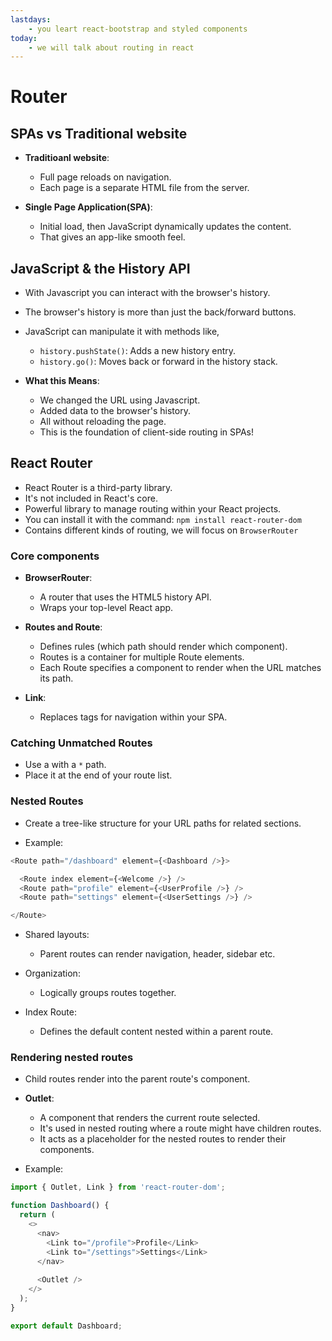 ```yaml
---
lastdays:
    - you leart react-bootstrap and styled components
today:
    - we will talk about routing in react
---
```


# Router

## SPAs vs Traditional website

- **Traditioanl website**: 
  - Full page reloads on navigation. 
  - Each page is a separate HTML file from the server.

- **Single Page Application(SPA)**:
  - Initial load, then JavaScript dynamically updates the content.
  - That gives an app-like smooth feel.

## JavaScript & the History API

- With Javascript you can interact with the browser's history.
- The browser's history is more than just the back/forward buttons.
- JavaScript can manipulate it with methods like,
  - `history.pushState()`: Adds a new history entry.
  - `history.go()`: Moves back or forward in the history stack.

- **What this Means**:
  - We changed the URL using Javascript.
  - Added data to the browser's history.
  - All without reloading the page.
  - This is the foundation of client-side routing in SPAs!

## React Router

- React Router is a third-party library.
- It's not included in React's core.
- Powerful library to manage routing within your React projects.
- You can install it with the command: `npm install react-router-dom`
- Contains different kinds of routing, we will focus on `BrowserRouter`

### Core components

- **BrowserRouter**:
  - A router that uses the HTML5 history API.
  - Wraps your top-level React app.

- **Routes and Route**: 
  - Defines rules (which path should render which component).
  - Routes is a container for multiple Route elements.
  - Each Route specifies a component to render when the URL matches its path.

- **Link**: 
  - Replaces <a> tags for navigation within your SPA.

### Catching Unmatched Routes

- Use a <Route> with a `*` path.
- Place it at the end of your route list.

###  Nested Routes

- Create a tree-like structure for your URL paths for related sections.

- Example:
```js
<Route path="/dashboard" element={<Dashboard />}>

  <Route index element={<Welcome />} />
  <Route path="profile" element={<UserProfile />} />
  <Route path="settings" element={<UserSettings />} />

</Route>
```

- Shared layouts: 
  - Parent routes can render navigation, header, sidebar etc.

- Organization:
  - Logically groups routes together.

- Index Route:
  - Defines the default content nested within a parent route.

### Rendering nested routes

-  Child routes render into the parent route's <Outlet> component.

- **Outlet**: 
  - A component that renders the current route selected. 
  - It's used in nested routing where a route might have children routes.
  - It acts as a placeholder for the nested routes to render their components.

- Example:
```js
import { Outlet, Link } from 'react-router-dom';

function Dashboard() {
  return (
    <>
      <nav>
        <Link to="/profile">Profile</Link>
        <Link to="/settings">Settings</Link>
      </nav>
      
      <Outlet />
    </>
  );
}

export default Dashboard;
```